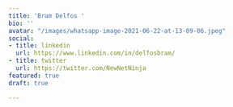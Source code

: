 ```yaml
---
title: 'Bram Delfos '
bio: ''
avatar: "/images/whatsapp-image-2021-06-22-at-13-09-06.jpeg"
social:
- title: linkedin
  url: https://www.linkedin.com/in/delfosbram/
- title: twitter
  url: https://twitter.com/NewNetNinja
featured: true
draft: true

---
```

